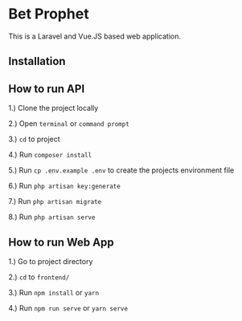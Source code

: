 # Bet Prophet

This is a Laravel and Vue.JS based web application.

## Installation

## How to run API

1.) Clone the project locally

2.) Open `terminal` or `command prompt`

3.) `cd` to project

4.) Run `composer install`

5.) Run `cp .env.example .env` to create the projects environment file

6.) Run `php artisan key:generate`

7.) Run `php artisan migrate`

8.) Run `php artisan serve`


## How to run Web App

1.) Go to project directory

2.) `cd` to `frontend/`

3.) Run `npm install` or `yarn`

4.) Run `npm run serve` or `yarn serve`

